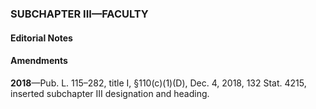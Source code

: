 ### SUBCHAPTER III—FACULTY ###

#### **Editorial Notes** ####

#### Amendments ####

**2018**—Pub. L. 115–282, title I, §110(c)(1)(D), Dec. 4, 2018, 132 Stat. 4215, inserted subchapter III designation and heading.